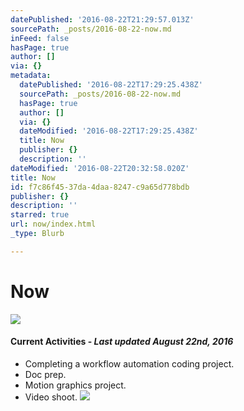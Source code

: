 ```yaml
---
datePublished: '2016-08-22T21:29:57.013Z'
sourcePath: _posts/2016-08-22-now.md
inFeed: false
hasPage: true
author: []
via: {}
metadata:
  datePublished: '2016-08-22T17:29:25.438Z'
  sourcePath: _posts/2016-08-22-now.md
  hasPage: true
  author: []
  via: {}
  dateModified: '2016-08-22T17:29:25.438Z'
  title: Now
  publisher: {}
  description: ''
dateModified: '2016-08-22T20:32:58.020Z'
title: Now
id: f7c86f45-37da-4daa-8247-c9a65d778bdb
publisher: {}
description: ''
starred: true
url: now/index.html
_type: Blurb

---
```

# Now
![](https://the-grid-user-content.s3-us-west-2.amazonaws.com/11dda310-e446-4099-b7ce-63148c0572c7.jpg)

#### Current Activities - _Last updated August 22nd, 2016_

* Completing a workflow automation coding project.
* Doc prep.
* Motion graphics project.
* Video shoot.
![](https://the-grid-user-content.s3-us-west-2.amazonaws.com/4b2ab18d-bf11-41ea-9fd7-25f12de8cdbc.jpg)